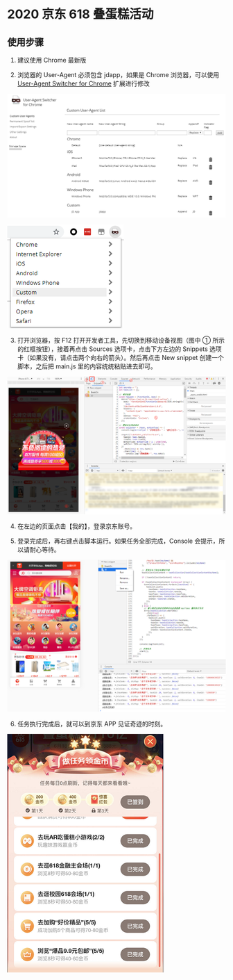# 2020 京东 618 叠蛋糕活动

## 使用步骤

1. 建议使用 Chrome 最新版

2. 浏览器的 User-Agent 必须包含 jdapp，如果是 Chrome 浏览器，可以使用 [User-Agent Switcher for Chrome](https://chrome.google.com/webstore/detail/user-agent-switcher-for-c/djflhoibgkdhkhhcedjiklpkjnoahfmg) 扩展进行修改

![User-Agent Switcher for Chrome 的配置](./steps/1.png)

![UA 切换](./steps/2.png)

3. 打开浏览器，按 F12 打开开发者工具，先切换到移动设备视图（图中 ① 所示的红框按钮），接着再点击 Sources 选项卡，点击下方左边的 Snippets 选项卡（如果没有，请点击两个向右的箭头）。然后再点击 New snippet 创建一个脚本，之后把 main.js 里的内容统统粘贴进去即可。

![运行步骤](./steps/3.png)

4. 在左边的页面点击【我的】，登录京东账号。

5. 登录完成后，再右键点击脚本运行。如果任务全部完成，Console 会提示，所以请耐心等待。

![运行步骤](./steps/4.png)

6. 任务执行完成后，就可以到京东 APP 见证奇迹的时刻。

![运行步骤](./steps/5.png)
